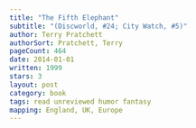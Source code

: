 ```yaml
---
title: "The Fifth Elephant"
subtitle: "(Discworld, #24; City Watch, #5)"
author: Terry Pratchett
authorSort: Pratchett, Terry
pageCount: 464
date: 2014-01-01
written: 1999
stars: 3
layout: post
category: book
tags: read unreviewed humor fantasy
mapping: England, UK, Europe
---
```

